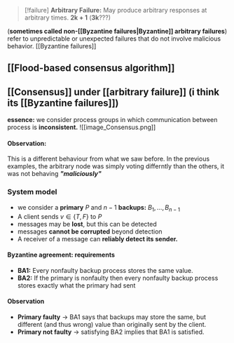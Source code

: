 > [!failure] **Arbitrary Failure:** May produce arbitrary responses at arbitrary times. **2k + 1** (**3k**???)

(**sometimes called non-[[Byzantine failures|Byzantine]] arbitrary failures**) refer to unpredictable or unexpected failures that do not involve malicious behavior. [[Byzantine failures]]
## [[Flood-based consensus algorithm]]
## [[Consensus]] under [[arbitrary failure]] (i think its [[Byzantine failures]])
**essence:** we consider process groups in which communication between process is **inconsistent.** 
![[image_Consensus.png]]
#### **Observation:** 
This is a different behaviour from what we saw before. In the previous examples, the arbitrary node was simply voting differntly than the others, it was not behaving **_"maliciously"_** 
### System model
- we consider a **primary** $P$ and $n-1$ **backups:** $B_{1},\dots,B_{n-1}$
- A client sends $v\in \{T,F\}$ to $P$ 
- messages may be **lost**, but this can be detected
- messages **cannot be corrupted** beyond detection
- A receiver of a message can **reliably detect its sender.**
#### **Byzantine agreement:** requirements
- **BA1:** Every nonfaulty backup process stores the same value.
- **BA2:** If the primary is nonfaulty then every nonfaulty backup process stores exactly what the primary had sent
#### Observation
- **Primary faulty** $\to$ BA1 says that backups may store the same, but different (and thus wrong) value than originally sent by the client.
- **Primary not faulty** $\to$ satisfying BA2 implies that BA1 is satisfied.